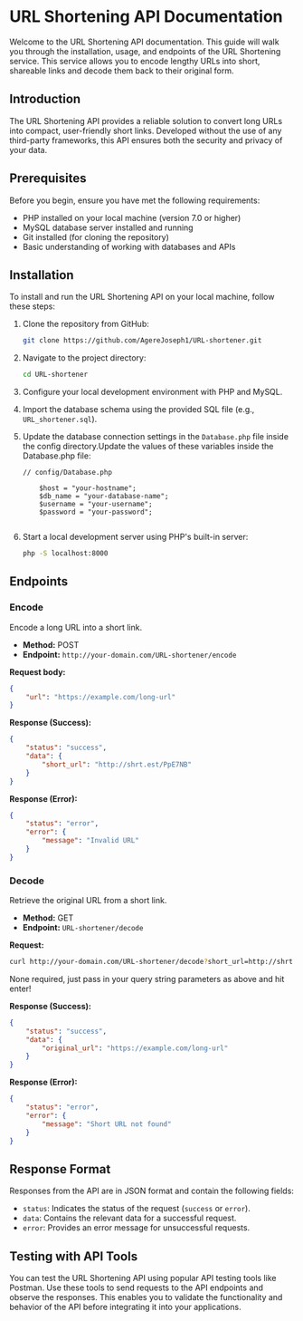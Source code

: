 # URL Shortening API Documentation

Welcome to the URL Shortening API documentation. This guide will walk you through the installation, usage, and endpoints of the URL Shortening service. This service allows you to encode lengthy URLs into short, shareable links and decode them back to their original form.

## Introduction

The URL Shortening API provides a reliable solution to convert long URLs into compact, user-friendly short links. Developed without the use of any third-party frameworks, this API ensures both the security and privacy of your data.

## Prerequisites

Before you begin, ensure you have met the following requirements:

- PHP installed on your local machine (version 7.0 or higher)
- MySQL database server installed and running
- Git installed (for cloning the repository)
- Basic understanding of working with databases and APIs

## Installation

To install and run the URL Shortening API on your local machine, follow these steps:

1. Clone the repository from GitHub:

    ```bash
    git clone https://github.com/AgereJoseph1/URL-shortener.git
    ```

2. Navigate to the project directory:

    ```bash
    cd URL-shortener
    ```

3. Configure your local development environment with PHP and MySQL.

4. Import the database schema using the provided SQL file (e.g., `URL_shortener.sql`).

5. Update the database connection settings in the `Database.php` file inside the config directory.Update the values of these variables inside the Database.php file:

    ```
    // config/Database.php
    
        $host = "your-hostname";
        $db_name = "your-database-name";
        $username = "your-username";
        $password = "your-password";
      

    ```

6. Start a local development server using PHP's built-in server:

    ```bash
    php -S localhost:8000
    ```

## Endpoints

### Encode

Encode a long URL into a short link.

- **Method:** POST
- **Endpoint:** `http://your-domain.com/URL-shortener/encode`

**Request body:**
```json
{
    "url": "https://example.com/long-url"
}
```

**Response (Success):**

```json
{
    "status": "success",
    "data": {
        "short_url": "http://shrt.est/PpE7NB"
    }
}
```

**Response (Error):**

```json
{
    "status": "error",
    "error": {
        "message": "Invalid URL"
    }
}
```

### Decode

Retrieve the original URL from a short link.

- **Method:** GET
- **Endpoint:** `URL-shortener/decode`

**Request:**

```bash
curl http://your-domain.com/URL-shortener/decode?short_url=http://shrt.est/PpE7NB
```
None required, just pass in your query string parameters as above and hit enter!

**Response (Success):**

```json
{
    "status": "success",
    "data": {
        "original_url": "https://example.com/long-url"
    }
}
```

**Response (Error):**

```json
{
    "status": "error",
    "error": {
        "message": "Short URL not found"
    }
}
```

## Response Format

Responses from the API are in JSON format and contain the following fields:

- `status`: Indicates the status of the request (`success` or `error`).
- `data`: Contains the relevant data for a successful request.
- `error`: Provides an error message for unsuccessful requests.

## Testing with API Tools

You can test the URL Shortening API using popular API testing tools like Postman. Use these tools to send requests to the API endpoints and observe the responses. This enables you to validate the functionality and behavior of the API before integrating it into your applications.

